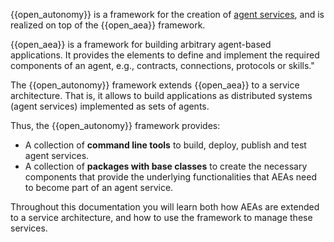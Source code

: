 {{open_autonomy}} is a framework for the creation of [agent services](./what_is_an_agent_service.md), and is realized on top of the {{open_aea}} framework.

{{open_aea}} is a framework for building arbitrary agent-based applications. It provides the elements to define and implement the required components of an agent, e.g., contracts, connections, protocols or skills."

The {{open_autonomy}} framework extends {{open_aea}} to a service architecture. That is, it allows to build applications as distributed systems (agent services) implemented as sets of agents.

Thus, the {{open_autonomy}} framework provides:

* A collection of **command line tools** to build, deploy, publish and test agent services.
* A collection of **packages with base classes** to create the necessary components that provide the underlying functionalities that AEAs need to become part of an agent service.

Throughout this documentation you will learn both how AEAs are extended to a service architecture, and how to use the framework to manage these services.
